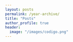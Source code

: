 ```yaml
---
layout: posts
permalink: /year-archive/
title: "Posts"
author_profile: true
header:
  image: "/images/codigo.png"
---
```

